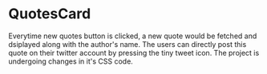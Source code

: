 # QuotesCard
Everytime new quotes button is clicked, a new quote would be fetched and dsiplayed along with the author's name. 
The users can directly post this quote on their twitter account by pressing the tiny tweet icon.
The project is undergoing changes in it's CSS code.
